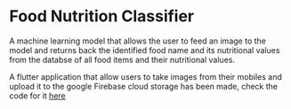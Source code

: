 # Food Nutrition Classifier

A machine learning model that allows the user to feed an image to the model and returns back the identified food name and its nutritional values from the databse of all food items and their nutritional values.

A flutter application that allow users to take images from their mobiles and upload it to the google Firebase cloud storage has been made, check the code for it [here](https://github.com/Shakthi-Dhar/Food-nutrition-flutter-app)
